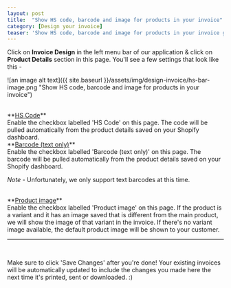 ```yaml
---
layout: post
title:  "Show HS code, barcode and image for products in your invoice"
category: [Design your invoice]
teaser: 'Show HS code, barcode and image for products in your invoice generated by Invoice Falcon'
---
```


Click on **Invoice Design** in the left menu bar of our application & click on **Product Details** section in this page. You'll see a few settings that look like this -

![an image alt text]({{ site.baseurl }}/assets/img/design-invoice/hs-bar-image.png "Show HS code, barcode and image for products in your invoice")

<br/>
**<u>HS Code</u>**
<br/>
Enable the checkbox labelled 'HS Code' on this page. The code will be pulled automatically from the product details saved on your Shopify dashboard.

<br/>
**<u>Barcode (text only)</u>**
<br/>
Enable the checkbox labelled 'Barcode (text only)' on this page. The barcode will be pulled automatically from the product details saved on your Shopify dashboard.

<i>Note</i> - Unfortunately, we only support text barcodes at this time.

<br/>
**<u>Product image</u>**
<br/>
Enable the checkbox labelled 'Product image' on this page. If the product is a variant and it has an image saved that is different from the main product, we will show the image of that variant in the invoice. If there's no variant image available, the default product image will be shown to your customer.


<br/>
<hr/>
<br/>

Make sure to click 'Save Changes' after you're done! Your existing invoices will be automatically updated to include the changes you made here the next time it's printed, sent or downloaded. :)
